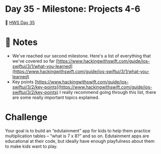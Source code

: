 # Day 35 - Milestone: Projects 4-6
🔗 [HWS Day 35](https://www.hackingwithswift.com/100/swiftui/35)

# 📝 Notes

- We've reached our second milestone. Here's a list of everything that we've covered so far [https://www.hackingwithswift.com/guide/ios-swiftui/3/1/what-you-learned](https://www.hackingwithswift.com/guide/ios-swiftui/3/1/what-you-learned)
- Key points [https://www.hackingwithswift.com/guide/ios-swiftui/3/2/key-points](https://www.hackingwithswift.com/guide/ios-swiftui/3/2/key-points) I really recommend going through this list,  there are some really important topics explained.

# Challenge

>
Your goal is to build an “edutainment” app for kids to help them practice multiplication tables – “what is 7 x 8?” and so on. Edutainment apps are educational at their code, but ideally have enough playfulness about them to make kids want to play.

